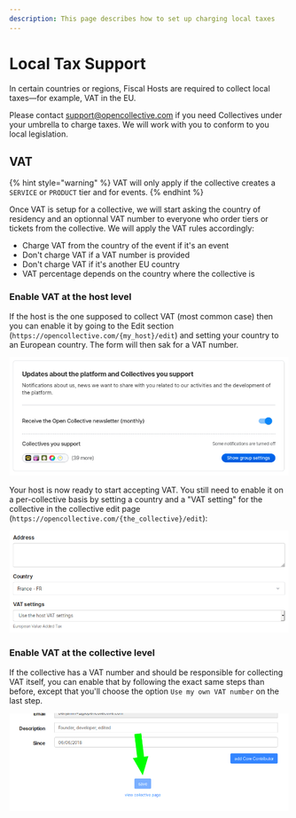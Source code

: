 ```yaml
---
description: This page describes how to set up charging local taxes
---
```


# Local Tax Support

In certain countries or regions, Fiscal Hosts are required to collect local taxes—for example, VAT in the EU.

Please contact support@opencollective.com if you need Collectives under your umbrella to charge taxes. We will work with you to conform to you local legislation.

## VAT

{% hint style="warning" %}
VAT will only apply if the collective creates a `SERVICE` or `PRODUCT` tier and for events.
{% endhint %}

Once VAT is setup for a collective, we will start asking the country of residency and an optionnal VAT number to everyone who order tiers or tickets from the collective. We will apply the VAT rules accordingly:

* Charge VAT from the country of the event if it's an event
* Don't charge VAT if a VAT number is provided
* Don't charge VAT if it's another EU country
* VAT percentage depends on the country where the collective is

### Enable VAT at the host level

If the host is the one supposed to collect VAT \(most common case\) then you can enable it by going to the Edit section \(`https://opencollective.com/{my_host}/edit`\) and setting your country to an European country. The form will then sak for a VAT number.

![](../.gitbook/assets/image%20%2815%29.png)

Your host is now ready to start accepting VAT. You still need to enable it on a per-collective basis by setting a country and a "VAT setting" for the collective in the collective edit page \(`https://opencollective.com/{the_collective}/edit`\):

![](../.gitbook/assets/image%20%284%29.png)

### Enable VAT at the collective level

If the collective has a VAT number and should be responsible for collecting VAT itself, you can enable that by following the exact same steps than before, except that you'll choose the option `Use my own VAT number` on the last step.

![](../.gitbook/assets/image%20%286%29.png)

